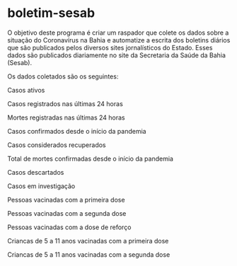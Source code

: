 # boletim-sesab

O objetivo deste programa é criar um raspador que colete os dados sobre a situação do Coronavírus na Bahia e automatize a escrita dos boletins diários que são publicados pelos diversos sites jornalísticos do Estado. Esses dados são publicados diariamente no site da Secretaria da Saúde da Bahia (Sesab).

Os dados coletados são os seguintes:

Casos ativos

Casos registrados nas últimas 24 horas

Mortes registradas nas últimas 24 horas

Casos confirmados desde o início da pandemia

Casos considerados recuperados

Total de mortes confirmadas desde o início da pandemia

Casos descartados

Casos em investigação

Pessoas vacinadas com a primeira dose

Pessoas vacinadas com a segunda dose

Pessoas vacinadas com a dose de reforço

Criancas de 5 a 11 anos vacinadas com a primeira dose

Criancas de 5 a 11 anos vacinadas com a segunda dose

